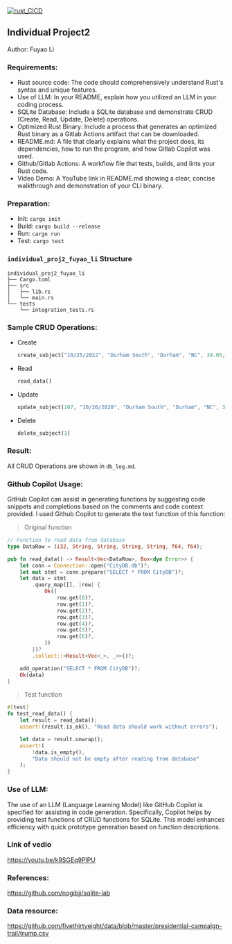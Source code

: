 [![rust_CICD](https://github.com/nogibjj/Individual_Proj2_Fuyao_Li/actions/workflows/cicd.yml/badge.svg)](https://github.com/nogibjj/Individual_Proj2_Fuyao_Li/actions/workflows/cicd.yml)
## Individual Project2

Author: Fuyao Li

### Requirements:
+ Rust source code: The code should comprehensively understand Rust's syntax and unique features.
+ Use of LLM: In your README, explain how you utilized an LLM in your coding process.
+ SQLite Database: Include a SQLite database and demonstrate CRUD (Create, Read, Update, Delete) operations.
+ Optimized Rust Binary: Include a process that generates an optimized Rust binary as a Gitlab Actions artifact that can be downloaded.
+ README.md: A file that clearly explains what the project does, its dependencies, how to run the program, and how Gitlab Copilot was used.
+ Github/Gitlab Actions: A workflow file that tests, builds, and lints your Rust code.
+ Video Demo: A YouTube link in README.md showing a clear, concise walkthrough and demonstration of your CLI binary.

### Preparation:
+ Init: `cargo init`
+ Build: `cargo build --release`
+ Run: `cargo run`
+ Test: `cargo test`

### `individual_proj2_fuyao_li` Structure  
```plaintext
individual_proj2_fuyao_li
├── Cargo.toml
├── src
│   ├── lib.rs
│   └── main.rs
└── tests
    └── integration_tests.rs
```

### Sample CRUD Operations:
+ Create
    ``` rust 
    create_subject("10/25/2022", "Durham South", "Durham", "NC", 34.05, -118.25)
    ```
+ Read
    ``` rust
    read_data()
    ```
+ Update
    ``` rust 
    update_subject(107, "10/26/2020", "Durham South", "Durham", "NC", 34.05, -118.25)
    ```
+ Delete
    ``` rust
    delete_subject(1)
    ```

### Result:
All CRUD Operations are shown in `db_log.md`.

### Github Copilot Usage:
GitHub Copilot can assist in generating functions by suggesting code snippets and completions based on the comments and code context provided. I used Github Copilot to generate the test function of this function:

> Original function
```rust
// Function to read data from database
type DataRow = (i32, String, String, String, String, f64, f64);

pub fn read_data() -> Result<Vec<DataRow>, Box<dyn Error>> {
    let conn = Connection::open("CityDB.db")?;
    let mut stmt = conn.prepare("SELECT * FROM CityDB")?;
    let data = stmt
        .query_map([], |row| {
            Ok((
                row.get(0)?,
                row.get(1)?,
                row.get(2)?,
                row.get(3)?,
                row.get(4)?,
                row.get(5)?,
                row.get(6)?,
            ))
        })?
        .collect::<Result<Vec<_>, _>>()?;

    add_operation("SELECT * FROM CityDB")?;
    Ok(data)
}
```

> Test function 
```rust
#[test]
fn test_read_data() {
    let result = read_data();
    assert!(result.is_ok(), "Read data should work without errors");

    let data = result.unwrap();
    assert!(
        !data.is_empty(),
        "Data should not be empty after reading from database"
    );
}
```

### Use of LLM:
The use of an LLM (Language Learning Model) like GitHub Copilot is specified for assisting in code generation. Specifically, Copilot helps by providing test functions of CRUD functions for SQLite. This model enhances efficiency with quick prototype generation based on function descriptions.

### Link of vedio
https://youtu.be/k9SGEq9PlPU

### References:
https://github.com/nogibjj/sqlite-lab
### Data resource:
https://github.com/fivethirtyeight/data/blob/master/presidential-campaign-trail/trump.csv
